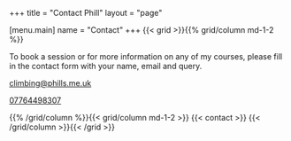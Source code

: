 +++
title = "Contact Phill"
layout = "page"

[menu.main]
  name = "Contact"
+++
{{< grid >}}{{% grid/column md-1-2 %}}

To book a session or for more information on any of my courses, please fill in the contact form with your name, email and query.

[climbing@phills.me.uk](mailto:climbing@phills.me.uk?subject=Course+Enquiry)

[07764498307](tel:07764498307)

{{% /grid/column %}}{{< grid/column md-1-2 >}}
  {{< contact >}}
{{< /grid/column >}}{{< /grid >}}